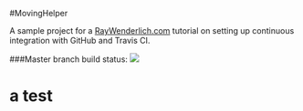 #MovingHelper

A sample project for a [RayWenderlich.com](http://www.raywenderlich.com) tutorial on setting up continuous integration with GitHub and Travis CI. 

###Master branch build status: 
![](https://travis-ci.org/designatednerd/MovingHelper.svg?branch=master)

# a test

